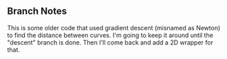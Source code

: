 ## Branch Notes

This is some older code that used gradient descent (misnamed as Newton) to find
the distance between curves. I'm going to keep it around until the "descent"
branch is done. Then I'll come back and add a 2D wrapper for that.